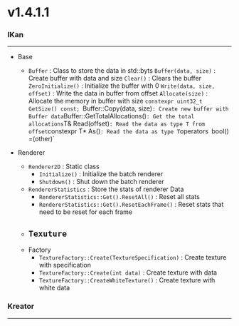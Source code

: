# v1.4.1.1

### IKan
----------------------------------------------------------------------------------------------------------------------
  - Base
    - `Buffer` : Class to store the data in std::byts
    `Buffer(data, size)` : Create buffer with data and size
    `Clear()` : Clears the buffer
    `ZeroInitialize()` : Initialize the buffer with 0
    `Write(data, size, offset)` : Write the data in buffer from offset 
    `Allocate(size)` : Allocate the memory in buffer with size
    `constexpr uint32_t GetSize() const;
    `Buffer::Copy(data, size)` : Create new buffer with Buffer data
    `Buffer::GetTotalAllocations()` : Get the total allocations
    `T& Read(offset)` : Read the data as type T from offset
    `constexpr T* As()` : Read the data as type T
    `operators` `bool()` `[](index)` `=(other)`

  - Renderer
    - `Renderer2D` : Static class
      - `Initialize()` : Initialize the batch renderer
      - `Shutdown()` : Shut down the batch renderer
    - `RendererStatistics` : Store the stats of renderer Data
      - `RendererStatistics::Get().ResetAll()` : Reset all stats
      - `RendererStatistics::Get().ResetEachFrame()` : Reset stats that need to be reset for each frame
    - `Texuture`
      - 
    - Factory
      - `TextureFactory::Create(TextureSpecification)` : Create texture with specification
      - `TextureFactory::Create(int data)`  : Create texture with data
      - `TextureFactory::CreateWhiteTexture()` : Create texture with white data

### Kreator
----------------------------------------------------------------------------------------------------------------------
